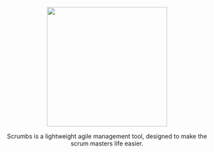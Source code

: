 
<div align="center">
  <a href="https://www.scrumbs.app/">
    <img width="280px"
      src="https://www.scrumbs.app/resources/images/scrumbs%20logo-colored.svg">
  </a>
  
  
  <p>Scrumbs is a lightweight agile management tool, designed to make the scrum masters life easier.</p>
</div>
